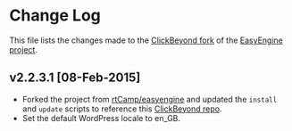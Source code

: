 # Change Log

This file lists the changes made to the [ClickBeyond fork](https://github.com/ClickBeyond/easyengine) of the [EasyEngine project](https://github.com/rtCamp/easyengine).

## v2.2.3.1 [08-Feb-2015]
- Forked the project from [rtCamp/easyengine](https://github.com/rtCamp/easyengine) and updated the `install` and `update` scripts to reference this [ClickBeyond repo](https://github.com/ClickBeyond/easyengine).
- Set the default WordPress locale to en_GB.
